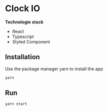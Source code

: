 # Clock IO

**Technologie stack**
* React
* Typescript
* Styled Component

## Installation

Use the package manager yarn to install the app

```bash
yarn
```

## Run

```bash
yarn start
```


